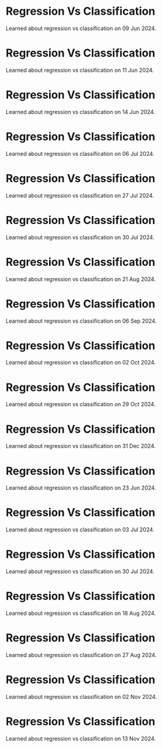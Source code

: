 # Regression Vs Classification
Learned about regression vs classification on 09 Jun 2024.

# Regression Vs Classification
Learned about regression vs classification on 11 Jun 2024.

# Regression Vs Classification
Learned about regression vs classification on 14 Jun 2024.

# Regression Vs Classification
Learned about regression vs classification on 06 Jul 2024.

# Regression Vs Classification
Learned about regression vs classification on 27 Jul 2024.

# Regression Vs Classification
Learned about regression vs classification on 30 Jul 2024.

# Regression Vs Classification
Learned about regression vs classification on 21 Aug 2024.

# Regression Vs Classification
Learned about regression vs classification on 06 Sep 2024.

# Regression Vs Classification
Learned about regression vs classification on 02 Oct 2024.

# Regression Vs Classification
Learned about regression vs classification on 29 Oct 2024.

# Regression Vs Classification
Learned about regression vs classification on 31 Dec 2024.

# Regression Vs Classification
Learned about regression vs classification on 23 Jun 2024.

# Regression Vs Classification
Learned about regression vs classification on 03 Jul 2024.

# Regression Vs Classification
Learned about regression vs classification on 30 Jul 2024.

# Regression Vs Classification
Learned about regression vs classification on 18 Aug 2024.

# Regression Vs Classification
Learned about regression vs classification on 27 Aug 2024.

# Regression Vs Classification
Learned about regression vs classification on 02 Nov 2024.

# Regression Vs Classification
Learned about regression vs classification on 13 Nov 2024.


